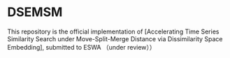 # DSEMSM
This repository is the official implementation of [Accelerating Time Series Similarity Search under Move-Split-Merge Distance via Dissimilarity Space Embedding], submitted to ESWA （under review））
